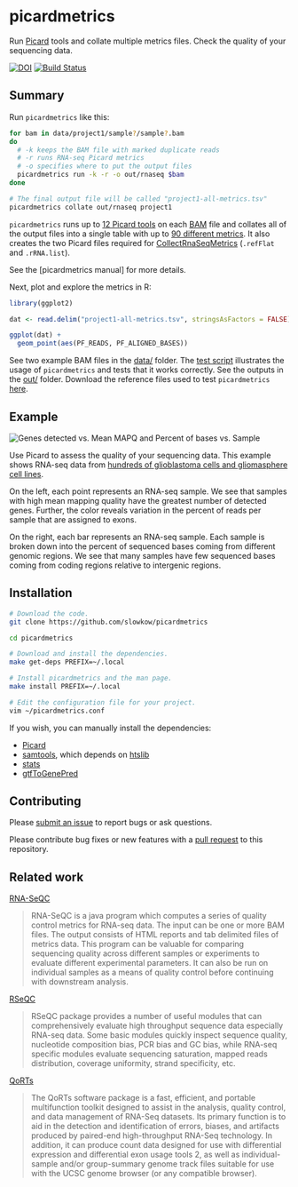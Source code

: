 # picardmetrics

Run [Picard] tools and collate multiple metrics files. Check the quality of
your sequencing data.

[![DOI](https://zenodo.org/badge/doi/10.5281/zenodo.17142.svg)](http://dx.doi.org/10.5281/zenodo.17142)
[![Build Status](https://travis-ci.org/slowkow/picardmetrics.svg?branch=master)](https://travis-ci.org/slowkow/picardmetrics)

## Summary

Run `picardmetrics` like this:

```bash
for bam in data/project1/sample?/sample?.bam
do
  # -k keeps the BAM file with marked duplicate reads
  # -r runs RNA-seq Picard metrics
  # -o specifies where to put the output files
  picardmetrics run -k -r -o out/rnaseq $bam
done

# The final output file will be called "project1-all-metrics.tsv"
picardmetrics collate out/rnaseq project1
```

`picardmetrics` runs up to [12 Picard tools][manual] on each [BAM] file and
collates all of the output files into a single table with up to [90 different
metrics][definitions]. It also creates the two Picard files required for
[CollectRnaSeqMetrics] (`.refFlat` and `.rRNA.list`).

See the [picardmetrics manual] for more details.

Next, plot and explore the metrics in R:

```r
library(ggplot2)

dat <- read.delim("project1-all-metrics.tsv", stringsAsFactors = FALSE)

ggplot(dat) +
  geom_point(aes(PF_READS, PF_ALIGNED_BASES))
```

See two example BAM files in the [data/][data] folder. The [test script][test]
illustrates the usage of `picardmetrics` and tests that it works correctly. See
the outputs in the [out/][out] folder. Download the reference files used to
test `picardmetrics` [here][reference].

[scripts]: https://github.com/slowkow/picardmetrics/tree/master/scripts
[data]: https://github.com/slowkow/picardmetrics/tree/master/data
[test]: https://github.com/slowkow/picardmetrics/tree/master/test/test.sh
[out]: https://github.com/slowkow/picardmetrics/tree/master/out

[manual]: http://slowkow.com/picardmetrics/
[reference]: http://dx.doi.org/10.5281/zenodo.18116

[definitions]: https://broadinstitute.github.io/picard/picard-metric-definitions.html
[CollectRnaSeqMetrics]: https://broadinstitute.github.io/picard/command-line-overview.html#CollectRnaSeqMetrics

## Example

![Genes detected vs. Mean MAPQ and Percent of bases vs. Sample][example]

[example]: https://github.com/slowkow/picardmetrics/blob/master/man/picardmetrics-banner.png

Use Picard to assess the quality of your sequencing data. This example shows
RNA-seq data from [hundreds of glioblastoma cells and gliomasphere cell
lines][Patel2014].

On the left, each point represents an RNA-seq sample. We see that samples
with high mean mapping quality have the greatest number of detected genes.
Further, the color reveals variation in the percent of reads per sample
that are assigned to exons.

On the right, each bar represents an RNA-seq sample. Each sample is broken
down into the percent of sequenced bases coming from different genomic
regions. We see that many samples have few sequenced bases coming from
coding regions relative to intergenic regions.

[Patel2014]: http://www.ncbi.nlm.nih.gov/bioproject/PRJNA248302

## Installation

```bash
# Download the code.
git clone https://github.com/slowkow/picardmetrics

cd picardmetrics

# Download and install the dependencies.
make get-deps PREFIX=~/.local

# Install picardmetrics and the man page.
make install PREFIX=~/.local

# Edit the configuration file for your project.
vim ~/picardmetrics.conf
```

If you wish, you can manually install the dependencies:

-   [Picard]
-   [samtools], which depends on [htslib]
-   [stats]
-   [gtfToGenePred]

[BAM]: http://samtools.github.io/hts-specs/SAMv1.pdf
[Gencode]: http://www.gencodegenes.org/

[Picard]: https://broadinstitute.github.io/picard/
[samtools]: https://github.com/samtools/samtools
[htslib]: https://github.com/samtools/htslib
[stats]: https://github.com/arq5x/filo
[gtfToGenePred]: http://hgdownload.cse.ucsc.edu/admin/exe/linux.x86_64/

## Contributing

Please [submit an issue][issues] to report bugs or ask questions.

Please contribute bug fixes or new features with a [pull request][pull] to this repository.

[issues]: https://github.com/slowkow/picardmetrics/issues
[pull]: https://help.github.com/articles/using-pull-requests/

## Related work

[RNA-SeQC][rnaseqc]

> RNA-SeQC is a java program which computes a series of quality control
> metrics for RNA-seq data. The input can be one or more BAM files. The output
> consists of HTML reports and tab delimited files of metrics data. This
> program can be valuable for comparing sequencing quality across different
> samples or experiments to evaluate different experimental parameters. It can
> also be run on individual samples as a means of quality control before
> continuing with downstream analysis.

[RSeQC][rseqc]

> RSeQC package provides a number of useful modules that can comprehensively
> evaluate high throughput sequence data especially RNA-seq data. Some basic
> modules quickly inspect sequence quality, nucleotide composition bias, PCR
> bias and GC bias, while RNA-seq specific modules evaluate sequencing
> saturation, mapped reads distribution, coverage uniformity, strand
> specificity, etc.

[QoRTs][qorts]

> The QoRTs software package is a fast, efficient, and portable multifunction
> toolkit designed to assist in the analysis, quality control, and data
> management of RNA-Seq datasets. Its primary function is to aid in the
> detection and identification of errors, biases, and artifacts produced by
> paired-end high-throughput RNA-Seq technology. In addition, it can produce
> count data designed for use with differential expression and differential
> exon usage tools 2, as well as individual-sample and/or group-summary
> genome track files suitable for use with the UCSC genome browser (or any
> compatible browser).

[rnaseqc]: http://www.broadinstitute.org/cancer/cga/rna-seqc
[rseqc]: http://rseqc.sourceforge.net/
[qorts]: https://github.com/hartleys/QoRTs
